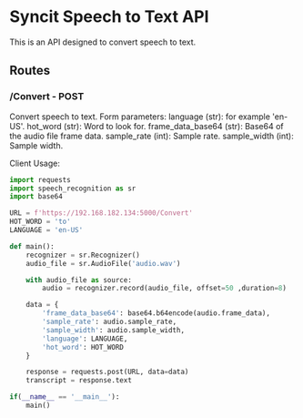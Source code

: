 # Syncit Speech to Text API
This is an API designed to convert speech to text.

## Routes
### /Convert - POST
Convert speech to text.
Form parameters:
language (str): for example 'en-US'.
hot_word (str): Word to look for.
frame_data_base64 (str): Base64 of the audio file frame data.
sample_rate (int): Sample rate.
sample_width (int): Sample width.

Client Usage:
```python
import requests
import speech_recognition as sr
import base64

URL = f'https://192.168.182.134:5000/Convert'
HOT_WORD = 'to'
LANGUAGE = 'en-US'

def main():
    recognizer = sr.Recognizer()
    audio_file = sr.AudioFile('audio.wav')

    with audio_file as source:
        audio = recognizer.record(audio_file, offset=50 ,duration=8)

    data = {
        'frame_data_base64': base64.b64encode(audio.frame_data),
        'sample_rate': audio.sample_rate,
        'sample_width': audio.sample_width,
        'language': LANGUAGE,
        'hot_word': HOT_WORD
    }

    response = requests.post(URL, data=data)
    transcript = response.text

if(__name__ == '__main__'):
    main()
```